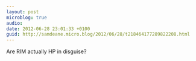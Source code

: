 ```yaml
---
layout: post
microblog: true
audio: 
date: 2012-06-28 23:01:33 +0100
guid: http://samdeane.micro.blog/2012/06/28/t218464177289822208.html
---
```

Are RIM actually HP in disguise?
